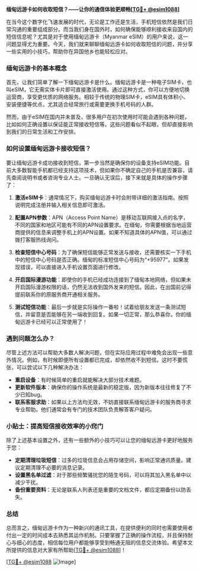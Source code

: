 **缅甸远游卡如何收取短信？——让你的通信体验更顺畅[[TG💪+ @esim1088](https://t.me/s/esim1088)]**

在当今这个数字化飞速发展的时代，无论是工作还是生活，手机短信依然是我们日常沟通的重要组成部分。而当我们身在国外时，如何确保能够顺利接收来自国内的短信信息呢？尤其是对于使用缅甸远游卡（Myanmar eSIM）的用户来说，这一问题显得尤为重要。今天，我们就来聊聊缅甸远游卡如何收取短信的问题，并分享一些实用的小技巧，帮助你在异国他乡也能轻松应对。

### 缅甸远游卡的基本概念

首先，让我们简单了解一下缅甸远游卡是什么。缅甸远游卡是一种电子SIM卡，也叫eSIM，它无需实体卡片即可直接激活使用。通过这种方式，你可以方便地切换运营商，享受更优质的网络服务。相较于传统的物理SIM卡，eSIM具有体积小、安装便捷等优点，尤其适合经常旅行或需要更换手机号码的人群。

然而，由于eSIM在国内并未普及，很多用户在初次使用时可能会遇到各种问题，比如如何正确设置以保证能正常接收短信等。这些问题看似不起眼，但却直接影响到我们的日常生活和工作安排。

### 如何设置缅甸远游卡接收短信？

要让缅甸远游卡成功接收到短信，第一步当然是确保你的设备支持eSIM功能。目前大多数智能手机都已经支持这项技术，但如果你不确定自己的手机是否兼容，请先查阅说明书或者咨询专业人士。一旦确认无误后，接下来就是具体的操作步骤了：

1. **激活eSIM卡**：通常情况下，购买缅甸远游卡时会附带详细的激活指南。按照说明完成注册并输入相关信息即可激活。
   
2. **配置APN参数**：APN（Access Point Name）是移动互联网接入点的名字，不同的国家和地区可能有不同的APN设置要求。在缅甸，你需要根据当地运营商提供的信息来调整手机上的APN设置。如果不知道具体的APN值，可以通过拨打客服热线询问。

3. **检查短信中心号码**：为了确保短信能够正常发送与接收，还需要核实一下手机中的短信中心号码是否正确。缅甸的标准短信中心号码为“+95977”。如果发现错误，可以直接进入手机设置页面进行修改。

4. **开启国际漫游功能**：即使你的手机已经成功连接到了缅甸本地网络，但如果未开启国际漫游权限的话，仍然无法收到国外发来的短信。因此，在出国前记得提前联系你的原服务商开通相关服务。

5. **测试短信功能**：最后一步就是实际操作一番啦！试着给朋友发送一条测试短信，并留意是否能够在另一端收到回复。如果一切正常，那么恭喜你，你的缅甸远游卡已经可以正常使用了！

### 遇到问题怎么办？

尽管上述方法可以帮助大多数人解决问题，但在实际应用过程中难免会出现一些意外情况。例如，有时候即便所有设置都已完成，却依然收不到短信。这时不要慌张，可以尝试以下几种解决办法：

- **重启设备**：有时候简单的重启就能解决大部分技术难题。
- **更新软件版本**：确保你的操作系统是最新的稳定版，因为新版本往往修复了不少已知bug。
- **联系客服求助**：如果以上方法均无效，不妨直接联系缅甸远游卡的服务商寻求专业帮助。他们通常会有专门的技术团队负责解答客户疑问。

### 小贴士：提高短信接收效率的小窍门

除了上述基本设置之外，还有一些额外的小技巧可以让您的缅甸远游卡更好地服务于您：

- **定期清理垃圾短信**：过多的垃圾信息会占用存储空间，影响正常通讯质量。建议定期清理不必要的消息记录。
- **设置黑名单过滤**：对于那些频繁骚扰您的陌生号码，可以将其加入黑名单中以减少干扰。
- **备份重要资料**：无论是联系人列表还是重要的文档文件，都应定期备份以防丢失。

### 总结

总而言之，缅甸远游卡作为一种新兴的通讯工具，在提供便利的同时也需要使用者付出一定的时间成本去熟悉其运作机制。只要掌握了正确的操作流程，并且保持耐心与细心的态度，相信每位用户都能够享受到畅通无阻的信息交流体验。希望本文所提供的信息对大家有所帮助[[TG💪+ @esim1088](https://t.me/s/esim1088)]！

[[TG💪+ @esim1088](https://t.me/s/esim1088) ![Image](https://i.postimg.cc/4NQfJmqS/Snipaste-2025-05-13-00-14-12.png)]